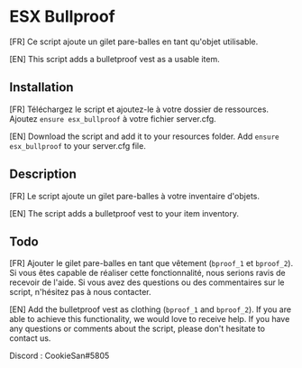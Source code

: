 # ESX Bullproof
[FR]
Ce script ajoute un gilet pare-balles en tant qu'objet utilisable.

[EN]
This script adds a bulletproof vest as a usable item.

## Installation
[FR]
Téléchargez le script et ajoutez-le à votre dossier de ressources.
Ajoutez `ensure esx_bullproof` à votre fichier server.cfg.

[EN]
Download the script and add it to your resources folder.
Add `ensure esx_bullproof` to your server.cfg file.

## Description
[FR]
Le script ajoute un gilet pare-balles à votre inventaire d'objets.

[EN]
The script adds a bulletproof vest to your item inventory.

## Todo
[FR]
Ajouter le gilet pare-balles en tant que vêtement (`bproof_1` et `bproof_2`). Si vous êtes capable de réaliser cette fonctionnalité, nous serions ravis de recevoir de l'aide.
Si vous avez des questions ou des commentaires sur le script, n'hésitez pas à nous contacter.

[EN]
Add the bulletproof vest as clothing (`bproof_1` and `bproof_2`). If you are able to achieve this functionality, we would love to receive help.
If you have any questions or comments about the script, please don't hesitate to contact us. 

Discord : CookieSan#5805
